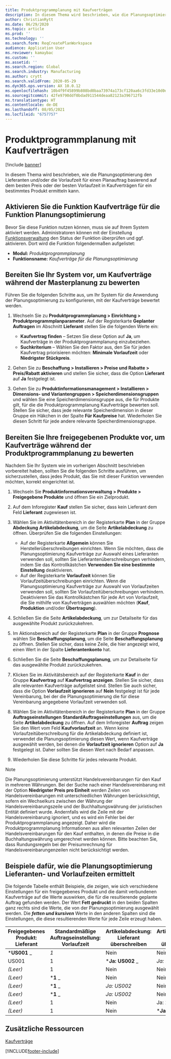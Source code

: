 ```yaml
---
title: Produktprogrammplanung mit Kaufverträgen
description: In diesem Thema wird beschrieben, wie die Planungsoptimierung den Lieferanten und/oder die Vorlaufzeit für einen geplanten Auftrag basierend auf dem besten Preis oder der besten Vorlaufzeit in Kaufverträgen ermitteln kann.
author: ChristianRytt
ms.date: 06/29/2020
ms.topic: article
ms.prod: ''
ms.technology: ''
ms.search.form: ReqCreatePlanWorkspace
audience: Application User
ms.reviewer: kamaybac
ms.custom: ''
ms.assetid: ''
ms.search.region: Global
ms.search.industry: Manufacturing
ms.author: crytt
ms.search.validFrom: 2020-05-29
ms.dyn365.ops.version: AX 10.0.12
ms.openlocfilehash: 10b4f9f45899b808bd0baa73974a173cf120aa6c3fd33e10d0d79a59614f1f70
ms.sourcegitcommit: 42fe9790ddf0bdad911544deaa82123a396712fb
ms.translationtype: HT
ms.contentlocale: de-DE
ms.lasthandoff: 08/05/2021
ms.locfileid: "6757757"
---
```

# <a name="master-planning-with-purchase-trade-agreements"></a>Produktprogrammplanung mit Kaufverträgen

[!include [banner](../../includes/banner.md)]

In diesem Thema wird beschrieben, wie die Planungsoptimierung den Lieferanten und/oder die Vorlaufzeit für einen Planauftrag basierend auf dem besten Preis oder der besten Vorlaufzeit in Kaufverträgen für ein bestimmtes Produkt ermitteln kann.

## <a name="turn-on-the-purchase-trade-agreements-for-planning-optimization-feature"></a>Aktivieren Sie die Funktion Kaufverträge für die Funktion Planungsoptimierung

Bevor Sie diese Funktion nutzen können, muss sie auf Ihrem System aktiviert werden. Administratoren können mit der Einstellung [Funktionsverwaltung](../../../fin-ops-core/fin-ops/get-started/feature-management/feature-management-overview.md) den Status der Funktion überprüfen und ggf. aktivieren. Dort wird die Funktion folgendermaßen aufgelistet:

- **Modul:** *Produktprogrammplanung*
- **Funktionsname:** *Kaufverträge für die Planungsoptimierung*

## <a name="prepare-your-system-to-evaluate-purchase-trade-agreements-during-master-planning"></a>Bereiten Sie Ihr System vor, um Kaufverträge während der Masterplanung zu bewerten

Führen Sie die folgenden Schritte aus, um Ihr System für die Anwendung der Planungsoptimierung zu konfigurieren, mit der Kaufverträge bewertet werden.

1. Wechseln Sie zu **Produktprogrammplanung \> Einrichtung \> Produktprogrammplanparameter**. Auf der Registerkarte **Geplanter Auftragen** im Abschnitt **Lieferant** stellen Sie die folgenden Werte ein:

    - **Kaufvertrag finden** – Setzen Sie diese Option auf **Ja**, um Kaufverträge in der Produktprogrammplanung einzubeziehen.
    - **Suchkriterium** – Wählen Sie den Faktor aus, den Sie für jeden Kaufvertrag priorisieren möchten: **Minimale Vorlaufzeit** oder **Niedrigster Stückpreis**.

1. Gehen Sie zu **Beschaffung \> Installieren \> Preise und Rabatte \> Preis/Rabatt aktivieren** und stellen Sie sicher, dass die Option **Lieferant** auf **Ja** festgelegt ist.
1. Gehen Sie zu **Produktinformationsmanagement \> Installieren \> Dimensions- und Variantengruppen \> Speicherdimensionsgruppen** und wählen Sie eine Speicherdimensionsgruppe aus, die für Produkte gilt, für die die Produktprogrammplanung Kaufverträge bewerten soll. Stellen Sie sicher, dass jede relevante Speicherdimension in dieser Gruppe ein Häkchen in der Spalte **Für Kaufpreise** hat. Wiederholen Sie diesen Schritt für jede andere relevante Speicherdimensionsgruppe.

## <a name="prepare-a-released-product-to-evaluate-purchase-trade-agreements-during-master-planning"></a>Bereiten Sie Ihre freigegebenen Produkte vor, um Kaufverträge während der Produktprogrammplanung zu bewerten

Nachdem Sie Ihr System wie im vorherigen Abschnitt beschrieben vorbereitet haben, sollten Sie die folgenden Schritte ausführen, um sicherzustellen, dass jedes Produkt, das Sie mit dieser Funktion verwenden möchten, korrekt eingerichtet ist.

1. Wechseln Sie **Produktinformationsverwaltung \> Produkte \> Freigegebene Produkte** und öffnen Sie ein Zielprodukt.
1. Auf dem Inforegister **Kauf** stellen Sie sicher, dass kein Lieferant dem Feld **Lieferant** zugewiesen ist.
1. Wählen Sie im Aktivitätenbereich in der Registerkarte **Plan** in der Gruppe **Abdeckung** **Artikelabdeckung**, um die Seite **Artikelabdeckung** zu öffnen. Überprüfen Sie die folgenden Einstellungen:

    - Auf der Registerkarte **Allgemein** können Sie Herstellerüberschreibungen einrichten. Wenn Sie möchten, dass die Planungsoptimierung Kaufverträge zur Auswahl eines Lieferanten verwenden soll, sollten Sie Lieferantenüberschreibungen verhindern, indem Sie das Kontrollkästchen **Verwenden Sie eine bestimmte Einstellung** deaktivieren.
    - Auf der Registerkarte **Vorlaufzeit** können Sie Vorlaufzeitüberschreibungen einrichten. Wenn die Planungsoptimierung Kaufverträge zur Auswahl von Vorlaufzeiten verwenden soll, sollten Sie Vorlaufzeitüberschreibungen verhindern. Deaktivieren Sie das Kontrollkästchen für jede Art von Vorlaufzeit, die Sie mithilfe von Kaufverträgen auswählen möchten (**Kauf**, **Produktion** und/oder **Übertragung**).

1. Schließen Sie die Seite **Artikelabdeckung**, um zur Detailseite für das ausgewählte Produkt zurückzukehren.
1. Im Aktionsbereich auf der Registerkarte **Plan** in der Gruppe **Prognose** wählen Sie **Beschaffungsplanung**, um die Seite **Beschaffungsplanung** zu öffnen. Stellen Sie sicher, dass keine Zeile, die hier angezeigt wird, einen Wert in der Spalte **Lieferantenkonto** hat.
1. Schließen Sie die Seite **Beschaffungsplanung**, um zur Detailseite für das ausgewählte Produkt zurückzukehren.
1. Klicken Sie im Aktivitätsbereich auf der Registerkarte **Kauf** in der Gruppe **Kaufvertrag** auf **Kaufvertrag anzeigen**. Stellen Sie sicher, dass alle relevanten Kaufverträge aufgelistet sind. Stellen Sie auch sicher, dass die Option **Vorlaufzeit ignorieren** auf **Nein** festgelegt ist für jede Vereinbarung, bei der die Planungsoptimierung die für diese Vereinbarung angegebene Vorlaufzeit verwenden soll.
1. Wählen Sie im Aktivitätenbereich in der Registerkarte **Plan** in der Gruppe **Auftragseinstellungen** **StandardAuftragseinstellungen** aus, um die Seite **Artikelabdeckung** zu öffnen. Auf dem Inforegister **Auftrag** zeigen Sie den Wert vom Feld **Kaufvorlaufzeit** an. Wenn keine Vorlaufzeitüberschreibung für die Artikelabdeckung definiert ist, verwendet die Planungsoptimierung diesen Wert, wenn Kaufverträge ausgewählt werden, bei denen die **Vorlaufzeit ignorieren** Option auf **Ja** festgelegt ist. Daher sollten Sie diesen Wert nach Bedarf anpassen.
1. Wiederholen Sie diese Schritte für jedes relevante Produkt.

> [!NOTE]
> Die Planungsoptimierung unterstützt Handelsvereinbarungen für den Kauf in mehreren Währungen. Bei der Suche nach einer Handelsvereinbarung mit der Option **Niedrigster Preis pro Einheit** werden Zeilen von Handelsvereinbarungen mit unterschiedlichen Währungen berücksichtigt, sofern ein Wechselkurs zwischen der Währung der Handelsvereinbarungszeile und der Buchhaltungswährung der juristischen Entität definiert wurde. Andernfalls wird die Zeile mit der Handelsvereinbarung ignoriert, und es wird ein Fehler bei der Produktprogrammplanung angezeigt. Daher wird die Produktprogrammplanung Informationen aus allen relevanten Zeilen der Handelsvereinbarungen für den Kauf enthalten, in denen die Preise in die Buchhaltungswährung umgerechnet werden können. Bitte beachten Sie, dass Rundungsregeln bei der Preisumrechnung für Handelsvereinbarungenzeilen nicht berücksichtigt werden.

## <a name="examples-of-how-planning-optimization-finds-vendor-and-lead-times"></a>Beispiele dafür, wie die Planungsoptimierung Lieferanten- und Vorlaufzeiten ermittelt

Die folgende Tabelle enthält Beispiele, die zeigen, wie sich verschiedene Einstellungen für ein freigegebenes Produkt und die damit verbundenen Kaufverträge auf die Werte auswirken, die für die resultierende geplante Auftrag gefunden werden. Der Wert **Fett gedruckt** in den beiden Spalten ganz rechts sind die Werte, die von der Planungsoptimierung ausgewählt werden. Die **_fetten und kursiven_** Werte in den anderen Spalten sind die Einstellungen, die diese resultierenden Werte für jede Zeile erzeugt haben.

| Freigegebenes Produkt: Lieferant | Standardmäßige Auftragseinstellung: Vorlaufzeit | Artikelabdeckung: Lieferant überschreiben | Artikelabdeckung: Vorlaufzeit überschreiben | Kaufvertrag: Lieferant | Kaufvertrag: Lieferzeit | Kaufvertrag: Vorlaufzeit ignorieren | Resultierender Anbieter | Resultierende Vorlaufzeit |
| --- | --- | --- | --- | --- | --- | --- | --- | --- |
| ***US001** _ | _*_1_*_ | Nein | Nein | US003 | 3 | Nein | _ *US001** | **1** |
| US001 | 1 | ***Ja: US002** _ | _*_Ja: 2_*_ | US003 | 3 | Nein | _ *US002** | **2** |
| *(Leer)* | 1 | Nein | Nein | ***US003** _ | _*_3_*_ | Nein | _ *US003** | **3** |
| *(Leer)* | ***1** _ | Nein | Nein | _*_US003_*_ | 3 | Ja | _ *US003** | **1** |
| *(Leer)* | ***1** _ | _*_Ja: US002_*_ | Nein | US003 | 3 | Nein | _ *US002** | **1** |
| *(Leer)* | ***1** _ | _*_Ja: US002_*_ | Nein | US003 | 3 | Nein | _ *US002** | **1** |
| *(Leer)* | 1 | Nein | Ja: 2 | ***US003** _ | _*_3_*_ | Nein | _ *US003** | **3** |
| *(Leer)* | 1 | Nein | ***Ja: 2** _ | _*_US003_*_ | 3 | Ja | _ *US003** | **2** |

## <a name="additional-resources"></a>Zusätzliche Ressourcen

[Kaufverträge](../../procurement/purchase-agreements.md)


[!INCLUDE[footer-include](../../../includes/footer-banner.md)]
